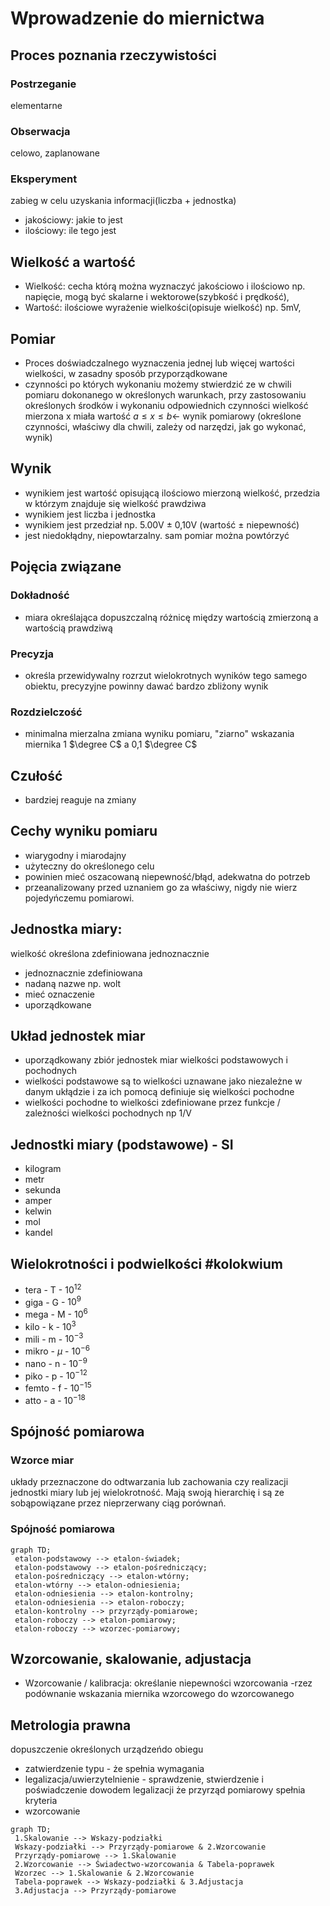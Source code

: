 # Wprowadzenie do miernictwa

## Proces poznania rzeczywistości
### Postrzeganie
elementarne
### Obserwacja
celowo, zaplanowane
### Eksperyment
zabieg w celu uzyskania informacji(liczba + jednostka)
- jakościowy:
  jakie to jest
- ilościowy:
  ile tego jest


## Wielkość a wartość
- Wielkość: cecha którą można wyznaczyć jakościowo i ilościowo np. napięcie, mogą być skalarne i wektorowe(szybkość i prędkość),
- Wartość: ilościowe wyrażenie wielkości(opisuje wielkość) np. 5mV,


## Pomiar
- Proces doświadczalnego wyznaczenia jednej lub więcej wartości wielkości, w zasadny sposób przyporządkowane
- czynności po których wykonaniu możemy stwierdzić ze w chwili pomiaru dokonanego w określonych warunkach, przy zastosowaniu określonych środków i wykonaniu odpowiednich czynności wielkość mierzona x miała wartość
   $a\leq x\leq b$<- wynik pomiarowy 
  (określone czynności, właściwy dla chwili, zależy od narzędzi, jak go wykonać, wynik)


## Wynik
- wynikiem jest wartość opisującą ilościowo mierzoną wielkość, przedzia w którzym znajduje się wielkość prawdziwa
- wynikiem jest liczba i jednostka
- wynikiem jest przedział np. 5.00V $\pm$ 0,10V (wartość $\pm$ niepewność)
- jest niedokłądny, niepowtarzalny. sam pomiar można powtórzyć



## Pojęcia związane
### Dokładność
- miara określająca dopuszczalną różnicę między wartością zmierzoną a wartością prawdziwą
### Precyzja
- określa przewidywalny rozrzut wielokrotnych wyników tego samego obiektu, precyzyjne powinny dawać bardzo zbliżony wynik
### Rozdzielczość
- minimalna mierzalna zmiana wyniku pomiaru, "ziarno" wskazania miernika 1 $\degree C$ a 0,1 $\degree C$
## Czułość
- bardziej reaguje na zmiany



## Cechy wyniku pomiaru
- wiarygodny i miarodajny
- użyteczny do określonego celu
- powinien mieć oszacowaną niepewność/błąd, adekwatna do potrzeb
- przeanalizowany przed uznaniem go za właściwy, nigdy nie wierz pojedyńczemu pomiarowi.


## Jednostka miary:
wielkość określona zdefiniowana jednoznacznie
- jednoznacznie zdefiniowana
- nadaną nazwe np. wolt
- mieć oznaczenie
- uporządkowane



## Układ jednostek miar
- uporządkowany zbiór jednostek miar wielkości podstawowych i pochodnych
- wielkości podstawowe są to wielkości uznawane jako niezależne w danym ukłądzie i za ich pomocą definiuje się wielkości pochodne
- wielkości pochodne to wielkości zdefiniowane przez funkcje / zależności wielkości pochodnych np 1/V




## Jednostki miary (podstawowe) - SI
- kilogram
- metr
- sekunda
- amper
- kelwin
- mol
- kandel


## Wielokrotności i podwielkości  #kolokwium
- tera - T - $10^{12}$
- giga - G - $10^9$
- mega - M - $10^6$
- kilo - k - $10^3$
- mili - m - $10^{-3}$
- mikro - $\mu$ - $10^{-6}$
- nano - n - $10^{-9}$
- piko - p - $10^{-12}$
- femto - f - $10^{-15}$
- atto - a - $10^{-18}$



## Spójność pomiarowa
### Wzorce miar
układy przeznaczone do odtwarzania lub zachowania czy realizacji jednostki miary lub jej wielokrotność. Mają swoją hierarchię i są ze sobąpowiązane przez nieprzerwany ciąg porównań.
### Spójność pomiarowa


```mermaid
graph TD;
 etalon-podstawowy --> etalon-świadek;
 etalon-podstawowy --> etalon-pośredniczący;
 etalon-pośredniczący --> etalon-wtórny;
 etalon-wtórny --> etalon-odniesienia;
 etalon-odniesienia --> etalon-kontrolny;
 etalon-odniesienia --> etalon-roboczy;
 etalon-kontrolny --> przyrządy-pomiarowe;
 etalon-roboczy --> etalon-pomiarowy;
 etalon-roboczy --> wzorzec-pomiarowy;
```


## Wzorcowanie, skalowanie, adjustacja
- Wzorcowanie / kalibracja: określanie niepewności wzorcowania -rzez podównanie wskazania miernika wzorcowego do wzorcowanego 



## Metrologia prawna
dopuszczenie określonych urządzeńdo obiegu
- zatwierdzenie typu - że spełnia wymagania
- legalizacja/uwierzytelnienie - sprawdzenie, stwierdzenie i poświadczenie dowodem legalizacji że przyrząd pomiarowy spełnia kryteria
- wzorcowanie

```mermaid
graph TD;
 1.Skalowanie --> Wskazy-podziałki
 Wskazy-podziałki --> Przyrządy-pomiarowe & 2.Wzorcowanie
 Przyrządy-pomiarowe --> 1.Skalowanie
 2.Wzorcowanie --> Świadectwo-wzorcowania & Tabela-poprawek
 Wzorzec --> 1.Skalowanie & 2.Wzorcowanie
 Tabela-poprawek --> Wskazy-podziałki & 3.Adjustacja
 3.Adjustacja --> Przyrządy-pomiarowe
```